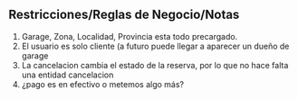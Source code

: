 ## Restricciones/Reglas de Negocio/Notas
1. Garage, Zona, Localidad, Provincia esta todo precargado.
2. El usuario es solo cliente (a futuro puede llegar a aparecer un dueño de garage
3. La cancelacion cambia el estado de la reserva, por lo que no hace falta una entidad cancelacion
4. ¿pago es en efectivo o metemos algo más?
